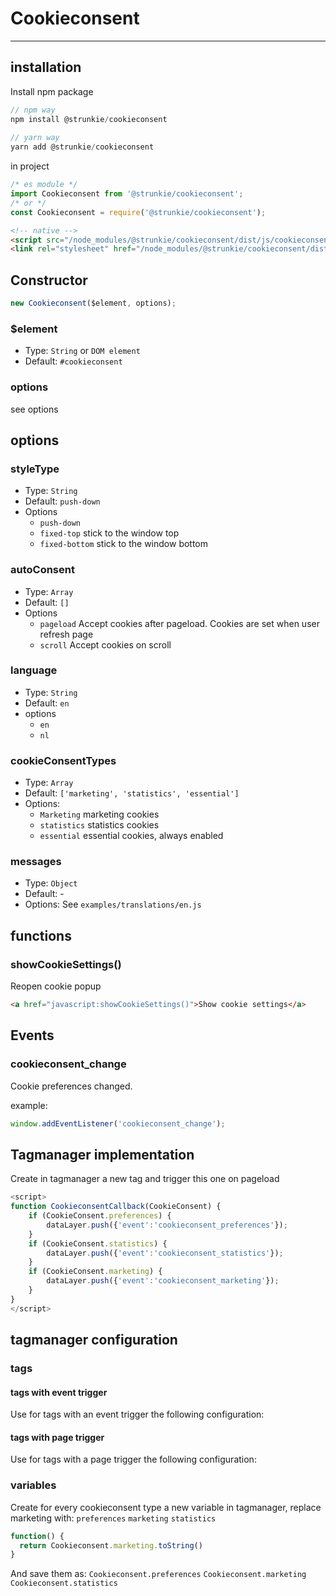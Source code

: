 # Cookieconsent    
----
## installation

Install npm package

````javascript
// npm way
npm install @strunkie/cookieconsent
	
// yarn way
yarn add @strunkie/cookieconsent
````

in project

````javascript
/* es module */
import Cookieconsent from '@strunkie/cookieconsent';
/* or */
const Cookieconsent = require('@strunkie/cookieconsent');
````

````html
<!-- native -->
<script src="/node_modules/@strunkie/cookieconsent/dist/js/cookieconsent.js"></script>
<link rel="stylesheet" href="/node_modules/@strunkie/cookieconsent/dist/js/cookieconsent.css">
````

## Constructor

````javascript
new Cookieconsent($element, options);
````

### $element
- Type: ````String```` or ````DOM element````
- Default: ````#cookieconsent````

### options
see options

## options

### styleType
- Type: ````String````
- Default: ````push-down````
- Options
	- ````push-down```` 
	- ````fixed-top```` stick to the window top
	- ````fixed-bottom```` stick to the window bottom

### autoConsent
- Type: ````Array````
- Default: ````[]````
- Options
    - ````pageload```` Accept cookies after pageload. Cookies are set when user refresh page
    - ````scroll```` Accept cookies on scroll

### language
- Type: ````String````
- Default: ````en````
- options
	- ````en````
	- ````nl````

### cookieConsentTypes
- Type: ````Array````
- Default: ````['marketing', 'statistics', 'essential']````
- Options: 
	- ````Marketing```` marketing cookies
	- ````statistics```` statistics cookies
	- ````essential```` essential cookies, always enabled

### messages
- Type: ````Object````
- Default: -
- Options: See ````examples/translations/en.js````

## functions

### showCookieSettings()
Reopen cookie popup

````html
<a href="javascript:showCookieSettings()">Show cookie settings</a>
````

## Events
### cookieconsent_change
Cookie preferences changed.

example:

````javascript
window.addEventListener('cookieconsent_change');
````


## Tagmanager implementation

Create in tagmanager a new tag and trigger this one on pageload

````javascript
<script>
function CookieconsentCallback(CookieConsent) {
    if (CookieConsent.preferences) {
        dataLayer.push({'event':'cookieconsent_preferences'});
    }
    if (CookieConsent.statistics) {
        dataLayer.push({'event':'cookieconsent_statistics'});
    }
    if (CookieConsent.marketing) {
        dataLayer.push({'event':'cookieconsent_marketing'});
    }
}
</script>
````

## tagmanager configuration

### tags

#### tags with event trigger
Use for tags with an event trigger the following configuration:

#### tags with page trigger
Use for tags with a page trigger the following configuration:


### variables

Create for every cookieconsent type a new variable in tagmanager, replace marketing with:
````preferences```` ````marketing```` ````statistics````

````javascript
function() {
  return Cookieconsent.marketing.toString()
}
````

And save them as:
````Cookieconsent.preferences```` ````Cookieconsent.marketing```` ````Cookieconsent.statistics````